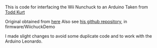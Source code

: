 This is code for interfacing the Wii Nunchuck to an Arduino
Taken from [Todd Kurt](http://thingm.com)

Original obtained from [here](http://todbot.com/blog/2008/02/18/wiichuck-wii-nunchuck-adapter-available/comment-page-10/)
Also see [his github
repository](http://github.com/todbot/wiichuck_adapter/), in firmware/WiichuckDemo

I made slight changes to avoid some duplicate code and to work with
the Arduino Leonardo.
